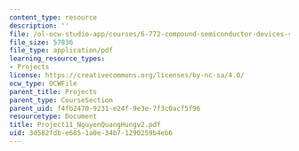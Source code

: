 ```yaml
---
content_type: resource
description: ''
file: /ol-ocw-studio-app/courses/6-772-compound-semiconductor-devices-spring-2003/3d582fdbe6851a0e34b71290259b4eb6_Project11_NguyenQuangHungv2.pdf
file_size: 57836
file_type: application/pdf
learning_resource_types:
- Projects
license: https://creativecommons.org/licenses/by-nc-sa/4.0/
ocw_type: OCWFile
parent_title: Projects
parent_type: CourseSection
parent_uid: f4fb2470-9231-e24f-9e3e-7f3c0acf5f96
resourcetype: Document
title: Project11_NguyenQuangHungv2.pdf
uid: 3d582fdb-e685-1a0e-34b7-1290259b4eb6
---
```

